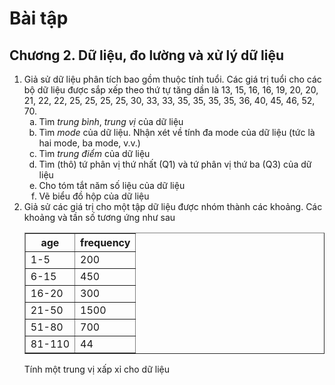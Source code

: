 # Bài tập
## Chương 2. Dữ liệu, đo lường và xử lý dữ liệu
<ol>
  <li>
    Giả sử dữ liệu phân tích bao gồm thuộc tính tuổi. Các giá trị tuổi cho các bộ dữ liệu được sắp xếp theo thứ tự tăng dần là 13, 15, 16, 16, 19, 20, 20, 21, 22, 22, 25, 25, 25, 25, 30, 33, 33, 35, 35, 35, 35, 36, 40, 45, 46, 52, 70.
    <ol type="a">
      <li>Tìm <i>trung bình</i>, <i>trung vị</i> của dữ liệu</li>
      <li>Tìm <i>mode</i> của dữ liệu. Nhận xét về tính đa mode của dữ liệu (tức là hai mode, ba mode, v.v.)</li>
      <li>Tìm <i>trung điểm</i> của dữ liệu</li>
      <li>Tìm (thô) tứ phân vị thứ nhất (Q1) và tứ phân vị thứ ba (Q3) của dữ liệu</li>
      <li>Cho tóm tắt năm số liệu của dữ liệu</li>
      <li>Vẽ biểu đồ hộp của dữ liệu</li>
    </ol>
  </li>

  <li>
    Giả sử các giá trị cho một tập dữ liệu được nhóm thành các khoảng. Các khoảng và tần số tương ứng như sau
    <div style="text-align: center;">
      <table border="1">
  <tr>
    <th>age</th>
    <th>frequency</th>
  </tr>
  <tr>
    <td>1-5</td>
    <td>200</td>
  </tr>
  <tr>
    <td>6-15</td>
    <td>450</td>
  </tr>
  <tr>
    <td>16-20</td>
    <td>300</td>
  </tr>
  <tr>
    <td>21-50</td>
    <td>1500</td>
  </tr>
  <tr>
    <td>51-80</td>
    <td>700</td>
  </tr>
  <tr>
    <td>81-110</td>
    <td>44</td>
  </tr>
</table>
    </div>
    Tính một trung vị xấp xỉ cho dữ liệu
  </li>
</ol>

